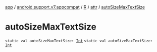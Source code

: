 [app](../../../index.md) / [android.support.v7.appcompat](../../index.md) / [R](../index.md) / [attr](index.md) / [autoSizeMaxTextSize](./auto-size-max-text-size.md)

# autoSizeMaxTextSize

`static val autoSizeMaxTextSize: `[`Int`](https://kotlinlang.org/api/latest/jvm/stdlib/kotlin/-int/index.html)
`static val autoSizeMaxTextSize: `[`Int`](https://kotlinlang.org/api/latest/jvm/stdlib/kotlin/-int/index.html)
